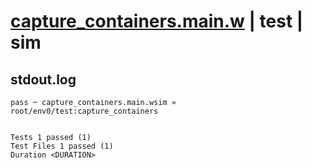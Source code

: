 # [capture_containers.main.w](../../../../../examples/tests/valid/capture_containers.main.w) | test | sim

## stdout.log
```log
pass ─ capture_containers.main.wsim » root/env0/test:capture_containers
 
 
Tests 1 passed (1)
Test Files 1 passed (1)
Duration <DURATION>
```


